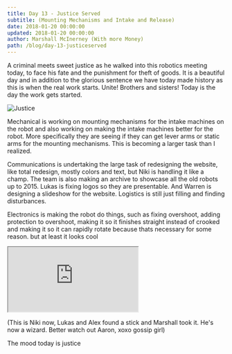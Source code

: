 ```yaml
---
title: Day 13 - Justice Served
subtitle: (Mounting Mechanisms and Intake and Release)
date: 2018-01-20 00:00:00
updated: 2018-01-20 00:00:00
author: Marshall McInerney (With more Money)
path: /blog/day-13-justiceserved
---
```


A criminal meets sweet justice as he walked into this robotics meeting today, to face his fate and the punishment for theft of goods. It is a beautiful day and in addition to the glorious sentence we have today made history as this is when the real work starts. Unite! Brothers and sisters! Today is the day the work gets started.

![Justice](/images/20180119/themeeting.jpg)

Mechanical is working on mounting mechanisms for the intake machines on the robot and also working on making the intake machines better for the robot. More specifically they are seeing if they can get lever arms or static arms  for the mounting mechanisms. This is becoming a larger task than I realized.


Communications is undertaking the large task of redesigning the website, like total redesign, mostly colors and text, but Niki is handling it like a champ. The team is also making an archive to showcase all the old robots up to 2015. Lukas is fixing logos so they are presentable. And Warren is designing a slideshow for the website. Logistics is still just filling and finding disturbances.

Electronics is making the robot do things, such as fixing overshoot, adding protection to overshoot, making it so it finishes straight instead of crooked and making it so it can rapidly rotate because thats necessary for some reason. but at least it looks cool

<div class="videowrapper">
  <iframe
   src="https://www.youtube.com/embed/WBnt6uxIThI" allowfullscreen></iframe>
</div>


(This is Niki now, Lukas and Alex found a stick and Marshall took it. He's now a wizard. Better watch out Aaron, xoxo gossip girl)

The mood today is justice
